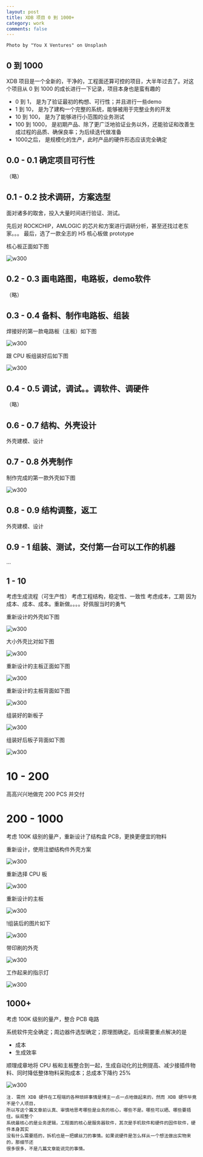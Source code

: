 ```yaml
---
layout: post
title: XDB 项目 0 到 1000+
category: work
comments: false
---
```

```
Photo by "You X Ventures" on Unsplash
```


## 0 到 1000

XDB 项目是一个全新的，干净的，工程面还算可控的项目，大半年过去了。对这个项目从 0 到 1000 的成长进行一下记录，项目本身也是蛮有趣的

* 0 到 1， 是为了验证最初的构想、可行性；并且进行一些demo
* 1 到 10， 是为了建构一个完整的系统，能够被用于完整业务的开发
* 10 到 100， 是为了能够进行小范围的业务测试
* 100 到 1000， 是初期产品、除了更广泛地验证业务以外，还能验证和改善生成过程的品质、确保良率；为后续迭代做准备
* 1000之后， 是规模化的生产，此时产品的硬件形态应该完全确定

## 0.0 - 0.1 确定项目可行性

（略）

## 0.1 - 0.2 技术调研，方案选型

面对诸多的取舍，投入大量时间进行验证、测试。

先后对 ROCKCHIP，AMLOGIC 的芯片和方案进行调研分析，甚至还找过老东家。。。 最后，选了一款全志的 H5 核心板做 prototype

核心板正面如下图

![w300](/images/XDB-HW/XDB-01-CPUBOARD-T.jpg)


## 0.2 - 0.3 画电路图，电路板，demo软件

（略）

## 0.3 - 0.4 备料、制作电路板、组装

焊接好的第一款电路板（主板）如下图

![w300](/images/XDB-HW/XDB-01-MAINBOARD.jpg)

跟 CPU 板组装好后如下图

![w300](/images/XDB-HW/XDB-01-ASSEMBLED.jpg)

## 0.4 - 0.5 调试，调试。。调软件、调硬件

（略）

## 0.6 - 0.7 结构、外壳设计

外壳建模、设计

## 0.7 - 0.8 外壳制作

制作完成的第一款外壳如下图

![w300](/images/XDB-HW/XDB-01-CASE.jpg)


## 0.8 - 0.9 结构调整，返工

外壳建模、设计

## 0.9 - 1 组装、测试，交付第一台可以工作的机器

...

## 1 - 10

考虑生成流程（可生产性）
考虑工程结构，稳定性、一致性
考虑成本，工期
因为成本、成本、成本。重新做。。。。好佩服当时的勇气


重新设计的外壳如下图

![w300](/images/XDB-HW/XDB-02-CASE.jpg)

大小外壳比对如下图

![w300](/images/XDB-HW/XDB-01-CASE-02-CASE.jpg)

重新设计的主板正面如下图

![w300](/images/XDB-HW/XDB-02-MAINBOARD_B.jpg)

重新设计的主板背面如下图

![w300](/images/XDB-HW/XDB-02-MAINBOARD_T.jpg)

组装好的新板子

![w300](/images/XDB-HW/XDB-02-ASSEMBLED.jpg)

组装好后板子背面如下图

![w300](/images/XDB-HW/XDB-01-CPUBOARD-B.jpg)

# 10 - 200

高高兴兴地做完 200 PCS 并交付

# 200 - 1000

考虑 100K 级别的量产，重新设计了结构盒 PCB，更换更便宜的物料

重新设计，使用注塑结构件外壳方案

![w300](/images/XDB-HW/XDB-03-CASE.jpg)

重新选择 CPU 板

![w300](/images/XDB-HW/XDB-03-CPU-BOARD.jpg)

重新设计的主板

![w300](/images/XDB-HW/XDB-03-MAINBOARD.jpg)

!组装后的图片如下

![w300](/images/XDB-HW/XDB-03-ASSEMBLED.jpg)

带印刷的外壳

![w300](/images/XDB-HW/XDB-04-CASE.jpg)

工作起来的指示灯

![w300](/images/XDB-HW/XDB-04-CASE-2.jpg)

## 1000+ 

考虑 100K 级别的量产，整合 PCB 电路

系统软件完全确定；周边器件选型确定；原理图确定。后续需要重点解决的是

* 成本
* 生成效率

顺理成章地将 CPU 板和主板整合到一起，生成自动化的比例提高、减少接插件物料、同时降低整体物料采购成本；总成本下降约 25%

![w300](/images/XDB-HW/XDB-04-BOARD.jpg)


```
注. 需然 XDB 硬件在工程端的各种琐碎事情是博主一点一点地做起来的，然而 XDB 硬件毕竟不是个人项目，
所以写这个篇文章前认真、审慎地思考哪些是业务的核心，哪些不是。哪些可以晒、哪些要捂住。纵观整个
系统最核心的是业务逻辑，工程面的核心是服务器软件，其次是手机软件和硬件的固件软件，硬件本身其实
没有什么需要捂的，拆机也是一把螺丝刀的事情。如果说硬件是怎么样从一个想法做出实物来的，那细节还
很多很多，不是几篇文章能说完的事情。
```

